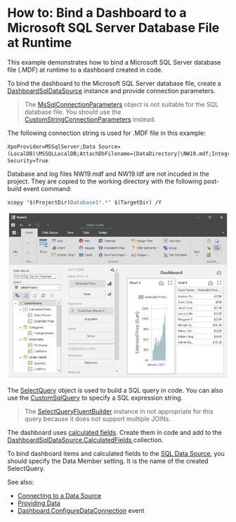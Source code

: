 # How to: Bind a Dashboard to a Microsoft SQL Server Database File at Runtime

This example demonstrates how to bind a Microsoft SQL Server database file (.MDF) at runtime to a dashboard created in code.

To bind the dashboard to the Microsoft SQL Server database file, create a [DashboardSqlDataSource](https://docs.devexpress.com/Dashboard/DevExpress.DashboardCommon.DashboardSqlDataSource) instance and provide connection parameters. 

> The [MsSqlConnectionParameters](https://docs.devexpress.com/CoreLibraries/DevExpress.DataAccess.ConnectionParameters.MsSqlConnectionParameters) object is not suitable for the SQL database file. You should use the [CustomStringConnectionParameters](https://docs.devexpress.com/CoreLibraries/DevExpress.DataAccess.ConnectionParameters.CustomStringConnectionParameters) instead.

The following connection string is used for .MDF file in this example:

```code
XpoProvider=MSSqlServer;Data Source=(LocalDB)\MSSQLLocalDB;AttachDbFilename=|DataDirectory|\NW19.mdf;Integrated Security=True
```

Database and log files NW19.mdf and NW19.ldf are not incuded in the project. They are copied to the working directory with the following post-build event command:

```sh
xcopy "$(ProjectDir)Database1*.*" $(TargetDir) /Y
```

![screenshot](/images/screenshot.png)

The [SelectQuery](https://docs.devexpress.com/CoreLibraries/DevExpress.DataAccess.Sql.SelectQuery) object is used to build a SQL query in code. You can also use the [CustomSqlQuery](https://docs.devexpress.com/CoreLibraries/DevExpress.DataAccess.Sql.CustomSqlQuery) to specify a SQL expression string.

> The [SelectQueryFluentBuilder](https://docs.devexpress.com/CoreLibraries/DevExpress.DataAccess.Sql.SelectQueryFluentBuilder) instance in not appropriate for this query because it does not support multiple JOINs.

The dashboard uses [calculated fields](https://docs.devexpress.com/Dashboard/16134). Create them in code and add to the [DashboardSqlDataSource.CalculatedFields ](https://docs.devexpress.com/Dashboard/DevExpress.DashboardCommon.DashboardSqlDataSource.CalculatedFields) collection.


To bind dashboard items and calculated fields to the [SQL Data Source](https://docs.devexpress.com/Dashboard/16151), you should specify the Data Member setting. It is the name of the created SelectQuery.

See also:

* [Connecting to a Data Source](https://docs.devexpress.com/Dashboard/116879)
* [Providing Data](https://docs.devexpress.com/Dashboard/12146)
* [Dashboard.ConfigureDataConnection](https://docs.devexpress.com/Dashboard/DevExpress.DashboardCommon.Dashboard.ConfigureDataConnection) event